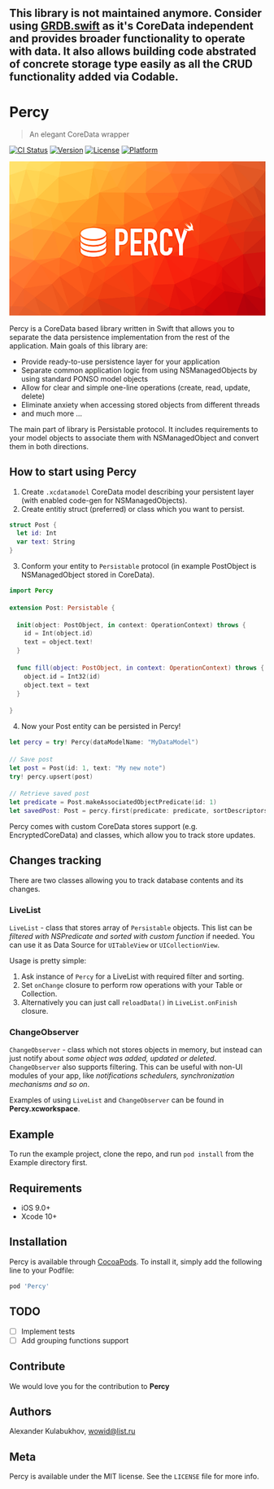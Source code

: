 ## This library is not maintained anymore. Consider using [GRDB.swift](https://github.com/groue/GRDB.swift) as it's CoreData independent and provides broader functionality to operate with data. It also allows building code abstrated of concrete storage type easily as all the CRUD functionality added via Codable.

# Percy
> An elegant CoreData wrapper

[![CI Status](https://img.shields.io/travis/akoulabukhov/Percy.svg?style=flat)](https://travis-ci.org/akoulabukhov/Percy)
[![Version](https://img.shields.io/cocoapods/v/Percy.svg?style=flat)](https://cocoapods.org/pods/Percy)
[![License](https://img.shields.io/cocoapods/l/Percy.svg?style=flat)](https://cocoapods.org/pods/Percy)
[![Platform](https://img.shields.io/cocoapods/p/Percy.svg?style=flat)](https://cocoapods.org/pods/Percy)

![](header.png)

Percy is a CoreData based library written in Swift that allows you to separate the data persistence implementation from the rest of the application. Main goals of this library are:

* Provide ready-to-use persistence layer for your application
* Separate common application logic from using NSManagedObjects by using standard PONSO model objects
* Allow for clear and simple one-line operations (create, read, update, delete)
* Eliminate anxiety when accessing stored objects from different threads
* and much more ...

The main part of library is Persistable protocol. It includes requirements to your model objects to associate them with NSManagedObject and convert them in both directions.

## How to start using Percy

1. Create ``.xcdatamodel`` CoreData model describing your persistent layer (with enabled code-gen for NSManagedObjects).
2. Create entitiy struct (preferred) or class which you want to persist.

```swift
struct Post {
  let id: Int
  var text: String
}
```

3. Conform your entity to ``Persistable`` protocol (in example PostObject is NSManagedObject stored in CoreData).

```swift
import Percy

extension Post: Persistable {

  init(object: PostObject, in context: OperationContext) throws {
    id = Int(object.id)
    text = object.text!
  }

  func fill(object: PostObject, in context: OperationContext) throws {
    object.id = Int32(id)
    object.text = text
  }

}
```
4. Now your Post entity can be persisted in Percy!

```swift
let percy = try! Percy(dataModelName: "MyDataModel")

// Save post
let post = Post(id: 1, text: "My new note")
try! percy.upsert(post)

// Retrieve saved post
let predicate = Post.makeAssociatedObjectPredicate(id: 1)
let savedPost: Post = percy.first(predicate: predicate, sortDescriptors: nil)!
```

Percy comes with custom CoreData stores support (e.g. EncryptedCoreData) and classes, which allow you to track store updates.

## Changes tracking

There are two classes allowing you to track database contents and its changes.

### LiveList

`LiveList` - class that stores array of `Persistable` objects. This list can be _filtered with NSPredicate and sorted with custom function_ if needed. You can use it as Data Source for `UITableView` or `UICollectionView`.

Usage is pretty simple:
1. Ask instance of `Percy` for a LiveList with required filter and sorting.
2. Set `onChange` closure to perform row operations with your Table or Collection.
3. Alternatively you can just call `reloadData()` in `LiveList.onFinish` closure.

### ChangeObserver

`ChangeObserver` - class which not stores objects in memory, but instead can just notify about _some object was added, updated or deleted_. `ChangeObserver` also supports filtering. This can be useful with non-UI modules of your app, like _notifications schedulers, synchronization mechanisms and so on_.

Examples of using `LiveList` and `ChangeObserver` can be found in **Percy.xcworkspace**.

## Example

To run the example project, clone the repo, and run `pod install` from the Example directory first.

## Requirements

- iOS 9.0+
- Xcode 10+

## Installation

Percy is available through [CocoaPods](https://cocoapods.org). To install
it, simply add the following line to your Podfile:

```ruby
pod 'Percy'
```

## TODO

- [ ] Implement tests
- [ ] Add grouping functions support

## Contribute

We would love you for the contribution to **Percy**

## Authors

Alexander Kulabukhov, wowid@list.ru

## Meta

Percy is available under the MIT license. See the ``LICENSE`` file for more info.
